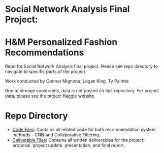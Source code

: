 # Social Network Analysis Final Project: 
# H&M Personalized Fashion Recommendations
Repo for Social Network Analysis final project. Please see repo directory to navigate to specific parts of the project.

Work conducted by Connor Mignone, Logan King, Ty Painter.

Due to storage constraints, data is not posted on this repository. For project data, please see the project [Kaggle website](https://www.kaggle.com/c/h-and-m-personalized-fashion-recommendations). 

# Repo Directory
- [Code Files](https://github.com/kingla6/sna-project/tree/main/code): Contains all related code for both recommendation system methods - GNN and Collaborative Filtering.
- [Deliverable Files](https://github.com/kingla6/sna-project/tree/main/deliverables): Contains all written deliverables for the project: proposal, project update, presentation, and final report.

